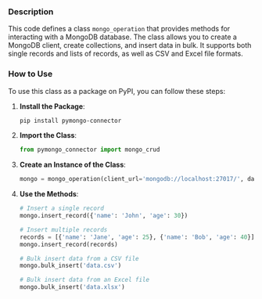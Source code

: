 ### Description

This code defines a class `mongo_operation` that provides methods for interacting with a MongoDB database. The class allows you to create a MongoDB client, create collections, and insert data in bulk. It supports both single records and lists of records, as well as CSV and Excel file formats.

### How to Use

To use this class as a package on PyPI, you can follow these steps:

1. **Install the Package**:
   ```bash
   pip install pymongo-connector
   ```

2. **Import the Class**:
   ```python
   from pymongo_connector import mongo_crud
   ```

3. **Create an Instance of the Class**:
   ```python
   mongo = mongo_operation(client_url='mongodb://localhost:27017/', database_name='mydatabase', collection_name='mycollection')
   ```

4. **Use the Methods**:
   ```python
   # Insert a single record
   mongo.insert_record({'name': 'John', 'age': 30})

   # Insert multiple records
   records = [{'name': 'Jane', 'age': 25}, {'name': 'Bob', 'age': 40}]
   mongo.insert_record(records)

   # Bulk insert data from a CSV file
   mongo.bulk_insert('data.csv')

   # Bulk insert data from an Excel file
   mongo.bulk_insert('data.xlsx')
   ```